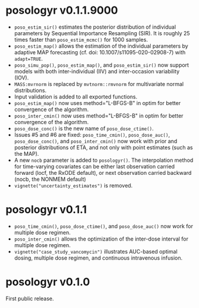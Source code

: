 # posologyr v0.1.1.9000

* `poso_estim_sir()` estimates the posterior distribution of individual 
parameters by Sequential Importance Resampling (SIR). It is roughly 25 times 
faster than `poso_estim_mcmc()` for 1000 samples.
* `poso_estim_map()` allows the estimation of the individual parameters by 
adaptive MAP forecasting (cf. doi: 10.1007/s11095-020-02908-7) with 
`adapt=TRUE`.
* `poso_simu_pop()`, `poso_estim_map()`, and `poso_estim_sir()` now support 
models with both inter-individual (IIV) and inter-occasion variability (IOV).
* `MASS:mvrnorm` is replaced by `mvtnorm::rmvnorm` for multivariate normal 
distributions. 
* Input validation is added to all exported functions.
* `poso_estim_map()` now uses method="L-BFGS-B" in optim for better convergence 
of the algorithm.
* `poso_inter_cmin()` now uses method="L-BFGS-B" in optim for better convergence 
of the algorithm.
* `poso_dose_conc()` is the new name of `poso_dose_ctime()`.
* Issues #5 and #6 are fixed: `poso_time_cmin()`, `poso_dose_auc()`, 
`poso_dose_conc()`, and `poso_inter_cmin()` now work with prior and posterior 
distributions of ETA, and not only with point estimates (such as the MAP).
* A new `nocb` parameter is added to `posologyr()`. The interpolation method for
time-varying covariates can be either last observation carried forward (locf, 
the RxODE default), or next observation carried backward (nocb, the NONMEM 
default)
* `vignette("uncertainty_estimates")` is removed.

# posologyr v0.1.1

* `poso_time_cmin()`, `poso_dose_ctime()`, and `poso_dose_auc()` now work for 
multiple dose regimen.
* `poso_inter_cmin()` allows the optimization of the inter-dose interval for 
multiple dose regimen.
* `vignette("case_study_vancomycin")` illustrates AUC-based optimal dosing, 
multiple dose regimen, and continuous intravenous infusion.

# posologyr v0.1.0

First public release.

